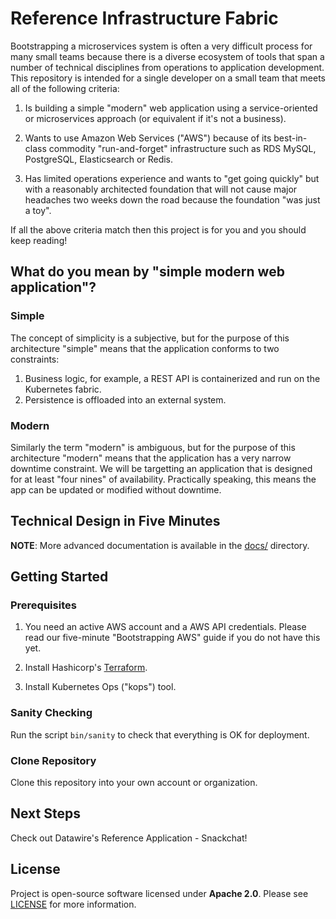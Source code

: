 # Reference Infrastructure Fabric

Bootstrapping a microservices system is often a very difficult process for many small teams because there is a diverse ecosystem of tools that span a number of technical disciplines from operations to application development. This repository is intended for a single developer on a small team that meets all of the following criteria:

1. Is building a simple "modern" web application using a service-oriented or microservices approach (or equivalent if it's not a business). 

2. Wants to use Amazon Web Services ("AWS") because of its best-in-class commodity "run-and-forget" infrastructure such as RDS MySQL, PostgreSQL, Elasticsearch or Redis.

3. Has limited operations experience and wants to "get going quickly" but with a reasonably architected foundation that will not cause major headaches two weeks down the road because the foundation "was just a toy".

If all the above criteria match then this project is for you and you should keep reading!

## What do you mean by "simple modern web application"?

### Simple

The concept of simplicity is a subjective, but for the purpose of this architecture "simple" means that the application conforms to two constraints:

1. Business logic, for example, a REST API is containerized and run on the Kubernetes fabric.
2. Persistence is offloaded into an external system.

### Modern

Similarly the term "modern" is ambiguous, but for the purpose of this architecture "modern" means that the application has a very narrow downtime constraint. We will be targetting an application that is designed for at least "four nines" of availability. Practically speaking, this means the app can be updated or modified without downtime.

## Technical Design in Five Minutes

**NOTE**: More advanced documentation is available in the [docs/](docs/) directory.

## Getting Started

### Prerequisites

1. You need an active AWS account and a AWS API credentials. Please read our five-minute "Bootstrapping AWS" guide if you do not have this yet.

2. Install Hashicorp's [Terraform](https://terraform.io).

3. Install Kubernetes Ops ("kops") tool.

### Sanity Checking

Run the script `bin/sanity` to check that everything is OK for deployment.

### Clone Repository

Clone this repository into your own account or organization.

## Next Steps

Check out Datawire's Reference Application - Snackchat! 

## License

Project is open-source software licensed under **Apache 2.0**. Please see [LICENSE](LICENSE) for more information.
